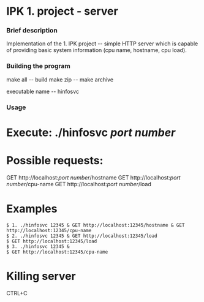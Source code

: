 # IPK 1. project - server

### Brief description

Implementation of the 1. IPK project -- simple HTTP server which is capable of providing basic system information (cpu name, hostname, cpu load). 

### Building the program

make all -- build
make zip -- make archive

executable name -- hinfosvc

### Usage

# Execute: ./hinfosvc *port number*

# Possible requests:
GET http://localhost:*port number*/hostname
GET http://localhost:*port number*/cpu-name
GET http://localhost:*port number*/load

# Examples
```
$ 1. ./hinfosvc 12345 & GET http://localhost:12345/hostname & GET http://localhost:12345/cpu-name
$ 2. ./hinfosvc 12345 & GET http://localhost:12345/load
$ GET http://localhost:12345/load
$ 3. ./hinfosvc 12345 &
$ GET http://localhost:12345/cpu-name
```

# Killing server

CTRL+C


